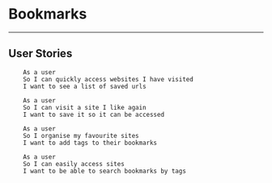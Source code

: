 # Bookmarks #
_____________

## User Stories ##
```   
    As a user
    So I can quickly access websites I have visited
    I want to see a list of saved urls
```
```
    As a user   
    So I can visit a site I like again  
    I want to save it so it can be accessed   
```
```    
    As a user   
    So I organise my favourite sites   
    I want to add tags to their bookmarks  
```
```    
    As a user   
    So I can easily access sites   
    I want to be able to search bookmarks by tags
```
